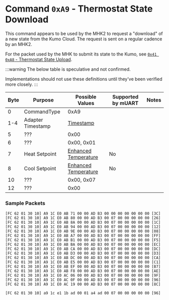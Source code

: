 # Command `0xA9` - Thermostat State Download

This command appears to be used by the MHK2 to request a "download" of a new state from the Kumo Cloud. The request is
sent on a regular cadence by an MHK2.

For the packet used by the MHK to submit its state to the Kumo, see [`0x41 0xA8` - Thermostat State Upload](../0x41-set-request/0xA8-thermostat-state-upload.md).

:::warning
The below table is speculative and not confirmed.

Implementations should not use these definitions until they've been verified more closely.
:::

| Byte | Purpose            | Possible Values                | Supported by mUART | Notes |
|------|--------------------|--------------------------------|--------------------|-------|
| 0    | CommandType        | 0xA9                           |                    |       |
| 1-4  | Adapter Timestamp  | [Timestamp][timestamp]         |                    |       |
| 5    | ???                | 0x00                           |                    |       |
| 6    | ???                | 0x00, 0x01                     |                    |       |
| 7    | Heat Setpoint      | [Enhanced Temperature][temp-a] | No                 |       |
| 8    | Cool Setpoint      | [Enhanced Temperature][temp-a] | No                 |       |
| 10   | ???                | 0x00, 0x07                     |                    |       |
| 12   | ???                | 0x00                           |                    |       |

[timestamp]: ../data-types/timestamps.md
[temp-a]: ../data-types/temperature-units.md#enhanced-temperatures

### Sample Packets

```
[FC 62 01 30 10] A9 1C E0 AB 71 00 00 AD B3 00 00 00 00 00 00 00 [3C]
[FC 62 01 30 10] A9 1C E0 AB 80 00 00 AD B3 00 07 00 00 00 00 00 [26]
[FC 62 01 30 10] A9 1C E0 AB 8A 00 00 AD B3 00 07 00 00 00 00 00 [1C]
[FC 62 01 30 10] A9 1C E0 AB 94 00 00 AD B3 00 07 00 00 00 00 00 [12]
[FC 62 01 30 10] A9 1C E0 AB 9E 00 00 AD B3 00 07 00 00 00 00 00 [08]
[FC 62 01 30 10] A9 1C E0 AB A7 00 00 AD B3 00 07 00 00 00 00 00 [FF]
[FC 62 01 30 10] A9 1C E0 AB B1 00 00 AD B3 00 07 00 00 00 00 00 [F5]
[FC 62 01 30 10] A9 1C E0 AB BA 00 00 AD B3 00 07 00 00 00 00 00 [EC]
[FC 62 01 30 10] A9 1C E0 AB CA 00 00 AD B3 00 07 00 00 00 00 00 [DC]
[FC 62 01 30 10] A9 1C E0 AB D3 00 00 AD B3 00 07 00 00 00 00 00 [D3]
[FC 62 01 30 10] A9 1C E0 AB DC 00 00 AD B3 00 07 00 00 00 00 00 [CA]
[FC 62 01 30 10] A9 1C E0 AB E5 00 00 AD B3 00 07 00 00 00 00 00 [C1]
[FC 62 01 30 10] A9 1C E0 AB EF 00 00 AD B3 00 07 00 00 00 00 00 [B7]
[FC 62 01 30 10] A9 1C E0 AB F8 00 00 AD B3 00 07 00 00 00 00 00 [AE]
[FC 62 01 30 10] A9 1C E0 AC 06 00 00 AD B3 00 07 00 00 00 00 00 [9F]
[FC 62 01 30 10] A9 1C E0 AC 0F 00 00 AD B3 00 07 00 00 00 00 00 [96]
[FC 62 01 30 10] A9 1C E0 AC 19 00 00 AD B3 00 07 00 00 00 00 00 [8C]

[FC 62 01 30 10] a9 1c e1 1b ad 00 01 a4 ad 00 07 00 00 00 00 00 [96]
```
